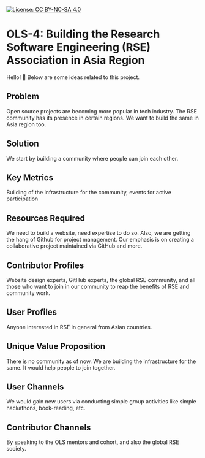 [![License: CC BY-NC-SA 4.0](https://img.shields.io/badge/License-CC%20BY--NC--SA%204.0-lightgrey.svg)](https://creativecommons.org/licenses/by-nc-sa/4.0/)

# OLS-4: Building the Research Software Engineering (RSE) Association in Asia Region

Hello! :wave: 
Below are some ideas related to this project.

## Problem 
Open source projects are becoming more popular in tech industry. The RSE community has its presence in certain regions. We want to build the same in Asia region too. 

## Solution
We start by building a community where people can join each other.

## Key Metrics
Building of the infrastructure for the community, events for active participation 

## Resources Required
We need to build a website, need expertise to do so.  Also, we are getting the hang of Github for project management. Our emphasis is on creating a collaborative project maintained via GitHub and more.

## Contributor Profiles
Website design experts, GitHub experts, the global RSE community, and all those who want to join in our community to reap the benefits of RSE and community work.

## User Profiles
Anyone interested in RSE in general from Asian countries.

## Unique Value Proposition
There is no community as of now. We are building the infrastructure for the same. It would help people to join together.

## User Channels
We would gain new users via conducting simple group activities  like simple hackathons, book-reading, etc.

## Contributor Channels
By speaking to the OLS mentors and cohort, and also the global RSE society. 
